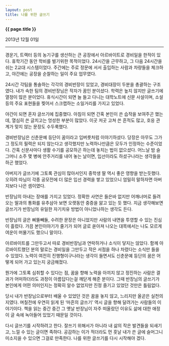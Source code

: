 ```yaml
---
layout: post
title: 나를 위한 글쓰기
---
```


**{{ page.title }}** <p class="meta">2013년 12월 01일</p>


---

경운기, 트랙터 등의 농기구를 생산하는 큰 공장에서 아르바이트로 경비일을 한적이 있다. 휴학기간 동안 학비를 벌기위한 목적이었다. 24시간을 근무하고, 그 다음 24시간을 쉬는 2교대 시스템이었다. 주간에는 주로 정문에 서서 출입하는 사람과 차량들을 체크하고, 야간에는 공장을 순찰하는 일이 주요 업무였다.  

24시간 각팀을 통솔하는 각각의 경비반장이 있었고, 경비대장이 두분을 총괄하는 구조였다. 내가 속한 팀의 경비반장님은 작자가 꿈인 분이셨다. 학력은 높지 않지만 글쓰기에 열정이 많은 분이었다. 휴식시간이 되면 늘 들고 다니는 대학노트에 신문 사설이며, 소설 등의 주요 표현들을  찢어서 스크랩하는 소일거리를 가지고 있었다. 

야간이 되면 혼자 글쓰기에 집중했다. 아침이 되면 간혹 본인이 쓴 습작을 보여주곤 했는데, 열심히 쓴 글치고는 엉성한 부분이 많았다. 이곳 저곳 고쳐 쓴 흔적도 많고, 호응 관계가 맞지 않는 문장도 수두룩했다.  

경비반장님은 신춘문예 등단이 꿈이라고 입버릇처럼 이야기하셨다. 당장은 아무도 그가 그 정도의 필력은 되지 않는다고 생각했지만 노력하나만큼은 모두가 인정하는 수준이었다. 간혹 신문사마다 생활 수기를 공모하곤 하는데 놓치는 법이 없으셨다. 어느날 밤 슬그머니 소주 몇 병에 안주거리를 내어 놓는 날이면, 입선이라도 하셨구나라는 생각들을 하곤 했었다. 

아버지가 글쓰기에 그토록 관심이 많아서인지 중학생 딸 역시 좋은 영향을 받는듯했다. 오히려 따님이 각종 공모전에 더 많은 입선 경력을 쌓고 있었으니 엄밀히 말하자면 아버지보다 나은 셈이였다. 

반장님의 아내는 장애를 가지고 있었다. 정확한 사연은 들은바 없지만 어깨너머로 들려오는 딸과의 통화를 유추삼아 보면 오랫동안 중증을 앓고 있는 듯 했다. 지금 생각해보면 글쓰기가 반장님의 유일한 자기치유 방법이 아니었나하는 생각도 든다. 

반장님의 글은 삐뚤빼둘, 수려한 문장은 아니었지만 사람의 내면을 투영할 수 있는 진심이 흘렀다. 가끔 본인이야기가 줄기가 되어 글로 쏟아져 나오는 대목에서는 나도 모르게 여운이 머물기도 했으니 말이다. 

아르바이트를 그만두고서 따로 경비반장님과 연락하거나 소식이 닿지는 않았다. 함께 아르바이트했던 분의 말로는 경비일을 그만두고 작은 서점을 하나 차렸다는 소식만 들을 수 있었다.  노력이 여전히 진행형이구나라는 생각이 들면서도 신춘문예 등단의 꿈은 어떻게 되어 가고 있는지 궁금해졌다. 

뭔가에 그토록 심취할 수 있다는 점, 꿈을 향해 노력을 아끼지 않고 정진하는 사람은 결과가 어떠하더라도 과정이 아름답다는걸 깨닫게 해준 분이다. 그때 반장님의 글쓰기가 본인에게 어떤 의미인지는 정확히 알수 없었지만 진정 즐기고 있었던 것만은 틀림없다.

당시 내가 반장님으로부터 배울 수 있었던 것은 꿈을 놓지 않고, 느리지만 올곧은 실천의지였다. 며칠전에 우연히 읽게 된 ‘마흔의 글쓰기’ 역시 글을 향해 달려가는 사람들의 이야기이다. 책을 읽는 중간 중간 그 옛날 반장님이 자주 떠올랐던 이유도 삶에 대한 애정이 글 속에 녹아들어 있었기 때문일 것이다. 

다시 글쓰기를 시작하려고 한다. 잘쓰기 위해서가 아니라 내 삶의 작은 발견들을 되새기고, 느낄 수 있는 글이면 족하다. 공감하는 이가 적더라도 먼 훗날 내가 쓴 글에 슬머그니 미소지을 수 있으면 그걸로 만족한다. 나를 위한 글쓰기를 다시 시작해야 겠다. 